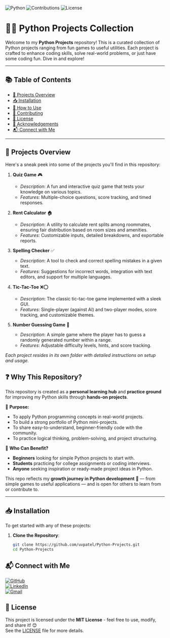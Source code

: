 ![Python](https://img.shields.io/badge/Language-Python-blue.svg?style=for-the-badge&logo=python)
![Contributions](https://img.shields.io/badge/Contributions-Welcome-brightgreen?style=for-the-badge&logo=github)
![License](https://img.shields.io/badge/License-MIT-yellow.svg?style=for-the-badge)

# 🐍✨ Python Projects Collection

Welcome to my **Python Projects** repository! This is a curated collection of Python projects ranging from fun games to useful utilities. Each project is crafted to enhance coding skills, solve real-world problems, or just have some coding fun. Dive in and explore!

---

## 📚 Table of Contents
- [🚀 Projects Overview](#-projects-overview)
- [📥 Installation](#-installation)
- [📖 How to Use](#-how-to-use)
- [🤝 Contributing](#-contributing)
- [📜 License](#-license)
- [🙏 Acknowledgements](#-acknowledgements)
- [📬 Connect with Me](#-connect-with-me)

---

## 🚀 Projects Overview

Here's a sneak peek into some of the projects you'll find in this repository:

1. **Quiz Game** 🎮
   - *Description*: A fun and interactive quiz game that tests your knowledge on various topics.
   - *Features*: Multiple-choice questions, score tracking, and timed responses.

2. **Rent Calculator** 🏠
   - *Description*: A utility to calculate rent splits among roommates, ensuring fair distribution based on room sizes and amenities.
   - *Features*: Customizable inputs, detailed breakdowns, and exportable reports.

3. **Spelling Checker** ✅
   - *Description*: A tool to check and correct spelling mistakes in a given text.
   - *Features*: Suggestions for incorrect words, integration with text editors, and support for multiple languages.

4. **Tic-Tac-Toe** ❌⭕
   - *Description*: The classic tic-tac-toe game implemented with a sleek GUI.
   - *Features*: Single-player (against AI) and two-player modes, score tracking, and customizable themes.

5. **Number Guessing Game** 🔢
   - *Description*: A simple game where the player has to guess a randomly generated number within a range.
   - *Features*: Adjustable difficulty levels, hints, and score tracking.

*Each project resides in its own folder with detailed instructions on setup and usage.*

## ❓ Why This Repository?

This repository is created as a **personal learning hub** and **practice ground** for improving my Python skills through **hands-on projects**. 

🔹 **Purpose:**
- To apply Python programming concepts in real-world projects.
- To build a strong portfolio of Python mini-projects.
- To share easy-to-understand, beginner-friendly code with the community.
- To practice logical thinking, problem-solving, and project structuring.

🔹 **Who Can Benefit?**
- **Beginners** looking for simple Python projects to start with.
- **Students** practicing for college assignments or coding interviews.
- **Anyone** seeking inspiration or ready-made project ideas in Python.

This repo reflects my **growth journey in Python development** 🚀 — from simple games to useful applications — and is open for others to learn from or contribute to.

---

## 📥 Installation

To get started with any of these projects:

1. **Clone the Repository**:
   ```bash
   git clone https://github.com/uvpatel/Python-Projects.git
   cd Python-Projects

## 📬 Connect with Me

[![GitHub](https://img.shields.io/badge/GitHub-UrvilPatel7271-blue?style=flat-square&logo=github)](https://github.com/uvpatel)  
[![LinkedIn](https://img.shields.io/badge/LinkedIn-Connect-blue?style=flat-square&logo=linkedin)](https://www.linkedin.com/in/urvil-patel-6995a0320)  
[![Gmail](https://img.shields.io/badge/Gmail-uvpatel7271@gmail.com-red?style=flat-square&logo=gmail)](mailto:uvpatel7271@gmail.com)

## 📝 License

This project is licensed under the **MIT License** - feel free to use, modify, and share it! 😊  
See the [LICENSE](LICENSE) file for more details.
   
